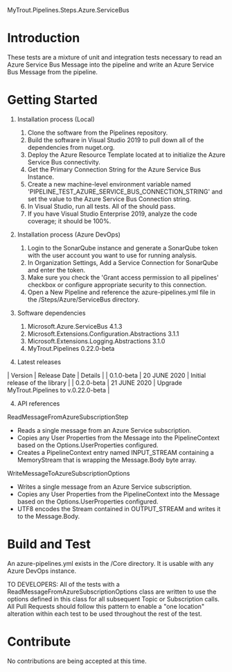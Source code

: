 MyTrout.Pipelines.Steps.Azure.ServiceBus

# Introduction 
These tests are a mixture of unit and integration tests necessary to read an Azure Service Bus Message into the pipeline and write an Azure Service Bus Message from the pipeline.

# Getting Started
1.	Installation process (Local)
    1. Clone the software from the Pipelines repository.
    2. Build the software in Visual Studio 2019 to pull down all of the dependencies from nuget.org.
    3. Deploy the Azure Resource Template located at <insert document location here> to initialize the Azure Service Bus connectivity.
    4. Get the Primary Connection String for the Azure Service Bus Instance.
    5. Create a new machine-level environment variable named 'PIPELINE_TEST_AZURE_SERVICE_BUS_CONNECTION_STRING' and set the value to the Azure Service Bus Connection string.
    6. In Visual Studio, run all tests.  All of the should pass.
    7. If you have Visual Studio Enterprise 2019, analyze the code coverage; it should be 100%.


2.	Installation process (Azure DevOps)
    1. Login to the SonarQube instance and generate a SonarQube token with the user account you want to use for running analysis.
    2. In Organization Settings, Add a Service Connection for SonarQube and enter the token.
    3. Make sure you check the 'Grant access permission to all pipelines' checkbox or configure appropriate security to this connection.
    4. Open a New Pipeline and reference the azure-pipelines.yml file in the /Steps/Azure/ServiceBus directory.


2.	Software dependencies
    1. Microsoft.Azure.ServiceBus 4.1.3
    2. Microsoft.Extensions.Configuration.Abstractions 3.1.1
    3. Microsoft.Extensions.Logging.Abstractions 3.1.0
    4. MyTrout.Pipelines 0.22.0-beta


3.	Latest releases

| Version    | Release Date | Details                                    |
| 0.1.0-beta | 20 JUNE 2020 | Initial release of the library             |
| 0.2.0-beta | 21 JUNE 2020 | Upgrade MyTrout.Pipelines to v.0.22.0-beta |

4.	API references

ReadMessageFromAzureSubscriptionStep
* Reads a single message from an Azure Service subscription.
* Copies any User Properties from the Message into the PipelineContext based on the Options.UserProperties configured.
* Creates a PipelineContext entry named INPUT_STREAM containing a MemoryStream that is wrapping the Message.Body byte array.

WriteMessageToAzureSubscriptionOptions
* Writes a single message from an Azure Service subscription.
* Copies any User Properties from the PipelineContext into the Message based on the Options.UserProperties configured.
* UTF8 encodes the Stream contained in OUTPUT_STREAM and writes it to the Message.Body.

# Build and Test
An azure-pipelines.yml exists in the /Core directory.  It is usable with any Azure DevOps instance.

TO DEVELOPERS:
All of the tests with a ReadMessageFromAzureSubscriptionOptions class are written to use the options defined in this class for all subsequent Topic or Subscription calls.
All Pull Requests should follow this pattern to enable a "one location" alteration within each test to be used throughout the rest of the test.


# Contribute
No contributions are being accepted at this time.